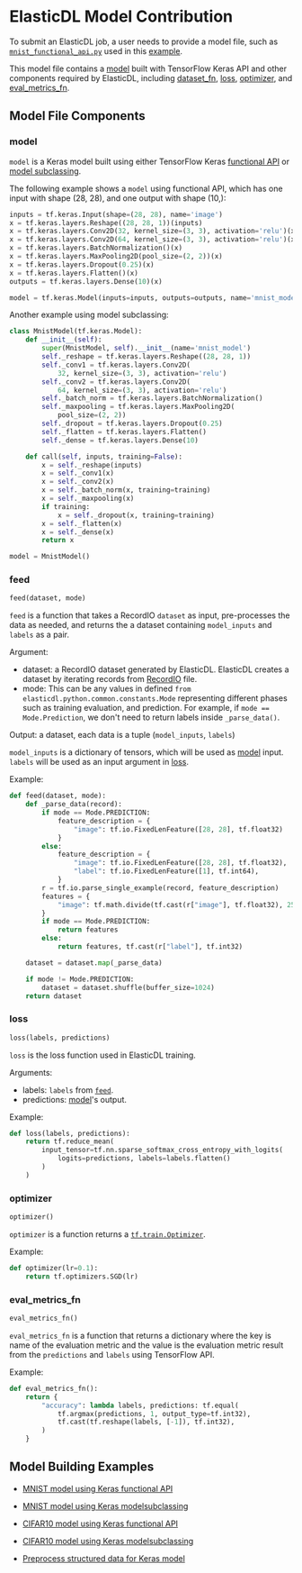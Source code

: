 # ElasticDL Model Contribution

To submit an ElasticDL job, a user needs to provide a model file, such as
[`mnist_functional_api.py`](https://github.com/sql-machine-learning/elasticdl/blob/develop/model_zoo/mnist/mnist_functional_api.py)
used in this
[example](https://github.com/sql-machine-learning/elasticdl/blob/develop/doc/tutorials/elasticdl_cloud.md#submit-job).

This model file contains a [model](#model) built with TensorFlow Keras API and
other components required by ElasticDL, including [dataset\_fn](#feed),
[loss](#loss), [optimizer](#optimizer), and
[eval_metrics_fn](#eval\_metrics\_fn).

## Model File Components

### model

`model` is a Keras model built using either TensorFlow Keras [functional
API](https://www.tensorflow.org/guide/keras#functional_api) or [model
subclassing](https://www.tensorflow.org/guide/keras#model_subclassing).

The following example shows a `model` using functional API, which has one input
with shape (28, 28), and one output with shape (10,):

```python
inputs = tf.keras.Input(shape=(28, 28), name='image')
x = tf.keras.layers.Reshape((28, 28, 1))(inputs)
x = tf.keras.layers.Conv2D(32, kernel_size=(3, 3), activation='relu')(x)
x = tf.keras.layers.Conv2D(64, kernel_size=(3, 3), activation='relu')(x)
x = tf.keras.layers.BatchNormalization()(x)
x = tf.keras.layers.MaxPooling2D(pool_size=(2, 2))(x)
x = tf.keras.layers.Dropout(0.25)(x)
x = tf.keras.layers.Flatten()(x)
outputs = tf.keras.layers.Dense(10)(x)

model = tf.keras.Model(inputs=inputs, outputs=outputs, name='mnist_model')
```

Another example using model subclassing:

```python
class MnistModel(tf.keras.Model):
    def __init__(self):
        super(MnistModel, self).__init__(name='mnist_model')
        self._reshape = tf.keras.layers.Reshape((28, 28, 1))
        self._conv1 = tf.keras.layers.Conv2D(
            32, kernel_size=(3, 3), activation='relu')
        self._conv2 = tf.keras.layers.Conv2D(
            64, kernel_size=(3, 3), activation='relu')
        self._batch_norm = tf.keras.layers.BatchNormalization()
        self._maxpooling = tf.keras.layers.MaxPooling2D(
            pool_size=(2, 2))
        self._dropout = tf.keras.layers.Dropout(0.25)
        self._flatten = tf.keras.layers.Flatten()
        self._dense = tf.keras.layers.Dense(10)

    def call(self, inputs, training=False):
        x = self._reshape(inputs)
        x = self._conv1(x)
        x = self._conv2(x)
        x = self._batch_norm(x, training=training)
        x = self._maxpooling(x)
        if training:
            x = self._dropout(x, training=training)
        x = self._flatten(x)
        x = self._dense(x)
        return x

model = MnistModel()
```

### feed

```python
feed(dataset, mode)
```

`feed` is a function that takes a RecordIO `dataset` as input,
pre-processes the data as needed, and returns the a dataset containing
`model_inputs` and `labels` as a pair.

Argument:

- dataset: a RecordIO dataset generated by ElasticDL. ElasticDL creates a
dataset by iterating records from
[RecordIO](https://github.com/elasticdl/recordio) file.
- mode: This can be any values in defined `from
elasticdl.python.common.constants.Mode` representing different phases such as
training
evaluation, and prediction. For example, if `mode == Mode.Prediction`, we don't
need to return labels inside `_parse_data()`.

Output: a dataset, each data is a tuple (`model_inputs`, `labels`)

`model_inputs` is a dictionary of tensors, which will be used as
[model](#model) input. `labels` will be used as an input argument in
[loss](#loss).

Example:

```python
def feed(dataset, mode):
    def _parse_data(record):
        if mode == Mode.PREDICTION:
            feature_description = {
                "image": tf.io.FixedLenFeature([28, 28], tf.float32)
            }
        else:
            feature_description = {
                "image": tf.io.FixedLenFeature([28, 28], tf.float32),
                "label": tf.io.FixedLenFeature([1], tf.int64),
            }
        r = tf.io.parse_single_example(record, feature_description)
        features = {
            "image": tf.math.divide(tf.cast(r["image"], tf.float32), 255.0)
        }
        if mode == Mode.PREDICTION:
            return features
        else:
            return features, tf.cast(r["label"], tf.int32)

    dataset = dataset.map(_parse_data)

    if mode != Mode.PREDICTION:
        dataset = dataset.shuffle(buffer_size=1024)
    return dataset
```

### loss

```python
loss(labels, predictions)
```

`loss` is the loss function used in ElasticDL training.

Arguments:

- labels: `labels` from [`feed`](#feed).
- predictions:  [model](#model)'s output.

Example:

```python
def loss(labels, predictions):
    return tf.reduce_mean(
        input_tensor=tf.nn.sparse_softmax_cross_entropy_with_logits(
            logits=predictions, labels=labels.flatten()
        )
    )
```

### optimizer

```python
optimizer()
```

`optimizer` is a function returns a
[`tf.train.Optimizer`](https://www.tensorflow.org/api_docs/python/tf/train/Optimizer).

Example:

```python
def optimizer(lr=0.1):
    return tf.optimizers.SGD(lr)
```

### eval_metrics_fn

```python
eval_metrics_fn()
```

`eval_metrics_fn` is a function that returns a dictionary where the key is name
of the evaluation metric and the value
is the evaluation metric result from the `predictions` and `labels` using
TensorFlow API.

Example:

```python
def eval_metrics_fn():
    return {
        "accuracy": lambda labels, predictions: tf.equal(
            tf.argmax(predictions, 1, output_type=tf.int32),
            tf.cast(tf.reshape(labels, [-1]), tf.int32),
        )
    }
```

## Model Building Examples

- [MNIST model using Keras functional API](https://github.com/sql-machine-learning/elasticdl/blob/develop/model_zoo/mnist/mnist_functional_api.py)

- [MNIST model using Keras modelsubclassing](https://github.com/sql-machine-learning/elasticdl/blob/develop/model_zoo/mnist/mnist_subclass.py)

- [CIFAR10 model using Keras functional API](https://github.com/sql-machine-learning/elasticdl/blob/develop/model_zoo/cifar10/cifar10_functional_api.py)

- [CIFAR10 model using Keras modelsubclassing](https://github.com/sql-machine-learning/elasticdl/blob/develop/model_zoo/cifar10/cifar10_subclass.py)

- [Preprocess structured data for Keras model](https://github.com/sql-machine-learning/elasticdl/blob/develop/docs/tutorials/preprocessing_tutorial.md)
